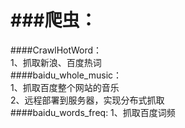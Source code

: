 ###爬虫：
==================
####CrawlHotWord：  
1、抓取新浪、百度热词    
####baidu_whole_music：    
1、抓取百度整个网站的音乐    
2、远程部署到服务器，实现分布式抓取    
####baidu_words_freq:
1、抓取百度词频


